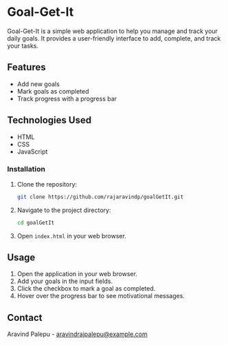 # Goal-Get-It

Goal-Get-It is a simple web application to help you manage and track your daily goals. It provides a user-friendly interface to add, complete, and track your tasks.

## Features

- Add new goals
- Mark goals as completed
- Track progress with a progress bar

## Technologies Used

- HTML
- CSS
- JavaScript

### Installation

1. Clone the repository:
    ```sh
    git clone https://github.com/rajaravindp/goalGetIt.git
    ```
2. Navigate to the project directory:
    ```sh
    cd goalGetIt
    ```
3. Open `index.html` in your web browser.

## Usage

1. Open the application in your web browser.
2. Add your goals in the input fields.
3. Click the checkbox to mark a goal as completed.
4. Hover over the progress bar to see motivational messages.

## Contact

Aravind Palepu - [aravindrajpalepu@example.com](mailto:your-email@example.com)
